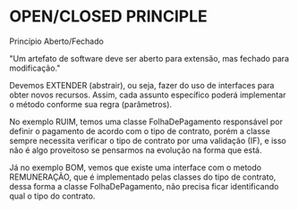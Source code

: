 # OPEN/CLOSED PRINCIPLE
Princípio Aberto/Fechado

"Um artefato de software deve ser aberto para extensão,
mas fechado para modificação."

Devemos EXTENDER (abstrair), ou seja, fazer do uso de interfaces
para obter novos recursos. Assim, cada assunto
específico poderá implementar o método conforme sua 
regra (parâmetros).

No exemplo RUIM, temos uma classe FolhaDePagamento
responsável por definir o pagamento de acordo com 
o tipo de contrato, porém a classe sempre necessita
verificar o tipo de contrato por uma validação (IF), 
e isso não é algo proveitoso se pensarmos na evolução
na forma que está.

Já no exemplo BOM, vemos que existe uma interface com 
o metodo REMUNERAÇÃO, que é implementado pelas classes 
do tipo de contrato, dessa forma a classe FolhaDePagamento, 
não precisa ficar identificando qual o tipo do contrato.